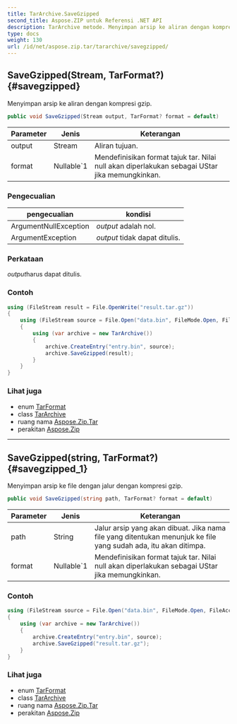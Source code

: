 ```yaml
---
title: TarArchive.SaveGzipped
second_title: Aspose.ZIP untuk Referensi .NET API
description: TarArchive metode. Menyimpan arsip ke aliran dengan kompresi gzip.
type: docs
weight: 130
url: /id/net/aspose.zip.tar/tararchive/savegzipped/
---
```

## SaveGzipped(Stream, TarFormat?) {#savegzipped}

Menyimpan arsip ke aliran dengan kompresi gzip.

```csharp
public void SaveGzipped(Stream output, TarFormat? format = default)
```

| Parameter | Jenis | Keterangan |
| --- | --- | --- |
| output | Stream | Aliran tujuan. |
| format | Nullable`1 | Mendefinisikan format tajuk tar. Nilai null akan diperlakukan sebagai UStar jika memungkinkan. |

### Pengecualian

| pengecualian | kondisi |
| --- | --- |
| ArgumentNullException | *output* adalah nol. |
| ArgumentException | *output* tidak dapat ditulis. |

### Perkataan

*output*harus dapat ditulis.

### Contoh

```csharp
using (FileStream result = File.OpenWrite("result.tar.gz"))
{
    using (FileStream source = File.Open("data.bin", FileMode.Open, FileAccess.Read))
    {
        using (var archive = new TarArchive())
        {
            archive.CreateEntry("entry.bin", source);
            archive.SaveGzipped(result);
        }
    }
}
```

### Lihat juga

* enum [TarFormat](../../tarformat/)
* class [TarArchive](../)
* ruang nama [Aspose.Zip.Tar](../../tararchive/)
* perakitan [Aspose.Zip](../../../)

---

## SaveGzipped(string, TarFormat?) {#savegzipped_1}

Menyimpan arsip ke file dengan jalur dengan kompresi gzip.

```csharp
public void SaveGzipped(string path, TarFormat? format = default)
```

| Parameter | Jenis | Keterangan |
| --- | --- | --- |
| path | String | Jalur arsip yang akan dibuat. Jika nama file yang ditentukan menunjuk ke file yang sudah ada, itu akan ditimpa. |
| format | Nullable`1 | Mendefinisikan format tajuk tar. Nilai null akan diperlakukan sebagai UStar jika memungkinkan. |

### Contoh

```csharp
using (FileStream source = File.Open("data.bin", FileMode.Open, FileAccess.Read))
{
    using (var archive = new TarArchive())
    {
        archive.CreateEntry("entry.bin", source);
        archive.SaveGzipped("result.tar.gz");
    }
}
```

### Lihat juga

* enum [TarFormat](../../tarformat/)
* class [TarArchive](../)
* ruang nama [Aspose.Zip.Tar](../../tararchive/)
* perakitan [Aspose.Zip](../../../)


